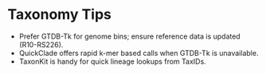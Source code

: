 # Taxonomy Tips

- Prefer GTDB-Tk for genome bins; ensure reference data is updated (R10-RS226).
- QuickClade offers rapid k-mer based calls when GTDB-Tk is unavailable.
- TaxonKit is handy for quick lineage lookups from TaxIDs.

